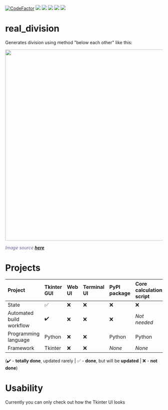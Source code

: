 [![CodeFactor](https://www.codefactor.io/repository/github/hexagoncore/real_division/badge)](#/)
[<img src="https://github.com/HexagonCore/real_division/workflows/Build%20Tkinter%20GUI/badge.svg">](#/)
[<img src="https://img.shields.io/github/license/HexagonCore/real_division">](#/)
[<img src="https://img.shields.io/github/stars/HexagonCore/real_division">](#/)
[<img src="https://img.shields.io/github/forks/HexagonCore/real_division">](#/)
[<img src="https://img.shields.io/github/issues/HexagonCore/real_division">](#/)

# real_division
 Generates division using method "below each other" like this:
 
 <a href="#/"><img src="https://user-images.githubusercontent.com/60501493/168464768-5902695f-7c1f-4581-869c-78b0b82c14e6.png" width="610" /></a>
 <p><span style="color: #666699;"><em>Image source <a href="https://publi.cz/books/12/video/10_pisemne_deleni_jednocifernym_se_zbytkem.png"><strong>here</strong></a></em></span></p>

# Projects
Project | Tkinter GUI | Web UI | Terminal UI | PyPI package | Core calculation script
:------------ | :-------------| :-------------| :-------------| :-------------| :-------------|
State | :white_check_mark: |  :x: | :x: | :x: | :x:
Automated build workflow | :heavy_check_mark: |  :x: | :x: | :x: | *Not needed*
Programming language | Python |  :x: | :x: | Python | Python
Framework | Tkinter |  :x: | :x: | *None* | *None*

(:heavy_check_mark: - **totally done**, updated rarely | :white_check_mark: - **done**, but will be **updated** | :x: - **not done**)

# Usability
Currently you can only check out how the Tkinter UI looks
